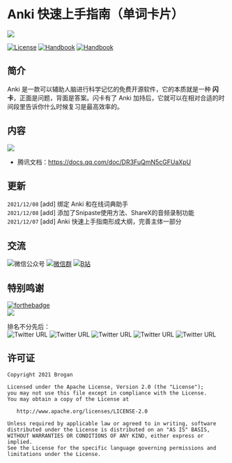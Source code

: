 # Anki 快速上手指南（单词卡片）

![](https://gitee.com/Brogan/image-bed/raw/master/img/top.png)

[![License][licenseSvg]][license]
[![Handbook][Handbook]][HandbookUrl]
[![Handbook][platform]][platformUrl]

## 简介
Anki 是一款可以辅助人脑进行科学记忆的免费开源软件，它的本质就是一种 **闪卡**，正面是问题，背面是答案。闪卡有了 Anki 加持后，它就可以在相对合适的时间段里告诉你什么时候复习是最高效率的。


## 内容
![](https://gitee.com/Brogan/image-bed/raw/master/img/20211209135110.png)


- 腾讯文档：https://docs.qq.com/doc/DR3FuQmN5cGFUaXpU


## 更新

`2021/12/08` [add] 绑定 Anki 和在线词典助手  
`2021/12/08` [add] 添加了Snipaste使用方法、ShareX的音频录制功能  
`2021/12/07` [add] Anki 快速上手指南形成大纲，完善主体一部分  

## 交流

![微信公众号][wechat]
[![微信群][Wxq]][WxqUrl]
[![B站][Bibili]][BibiliUrl]  

## 特别鸣谢
[![forthebadge](https://forthebadge.com/images/badges/powered-by-coffee.svg)][coffeeUrl]  
[![][Coffee]][coffeeUrl]  

排名不分先后：   
![Twitter URL](https://img.shields.io/twitter/url?label=%E5%B1%B1%E7%8C%AB&logo=Wechat&style=social&url=https%3A%2F%2Fgithub.com%2FBroganGrow%2FAnkiHandBook)
![Twitter URL](https://img.shields.io/twitter/url?label=Freya&logo=Wechat&style=social&url=https%3A%2F%2Fgithub.com%2FBroganGrow%2FAnkiHandBook)
![Twitter URL](https://img.shields.io/twitter/url?label=-1&logo=Wechat&style=social&url=https%3A%2F%2Fgithub.com%2FBroganGrow%2FAnkiHandBook)
![Twitter URL](https://img.shields.io/twitter/url?label=%E6%9C%9F%E7%9B%BC&logo=Wechat&style=social&url=https%3A%2F%2Fgithub.com%2FBroganGrow%2FAnkiHandBook)
![Twitter URL](https://img.shields.io/twitter/url?label=Sabrina&logo=Wechat&style=social&url=https%3A%2F%2Fgithub.com%2FBroganGrow%2FAnkiHandBook)


## 许可证

```
Copyright 2021 Brogan

Licensed under the Apache License, Version 2.0 (the "License");
you may not use this file except in compliance with the License.
You may obtain a copy of the License at

   http://www.apache.org/licenses/LICENSE-2.0

Unless required by applicable law or agreed to in writing, software
distributed under the License is distributed on an "AS IS" BASIS,
WITHOUT WARRANTIES OR CONDITIONS OF ANY KIND, either express or implied.
See the License for the specific language governing permissions and
limitations under the License.
```



<!-- ***********************变量引用*************************************** -->

<!-- 许可证 -->

[licenseSvg]: https://img.shields.io/badge/License-Apache--2.0-brightgreen.svg
[license]: https://github.com/BroganGrow/AnkiHandBook/blob/main/LICENSE

<!-- 手册 -->
[Handbook]: https://img.shields.io/redmine/plugin/stars/redmine_xlsx_format_issue_exporter?color=%23008eff&label=Star&logoColor=%23008eff
[HandbookUrl]: https://github.com/BroganGrow/AnkiHandBook

<!-- 微信公众号 -->
[wechat]: https://img.shields.io/twitter/url?label=%E5%85%AC%E4%BC%97%E5%8F%B7%EF%BC%9A%E9%BB%84%E7%A2%A7%E5%86%A0Brogan&logo=wechat&style=social&url=https%3A%2F%2Fmp.weixin.qq.com%2Fcgi-bin%2Fappmsg%3Fbegin%3D0%26count%3D10%26type%3D10%26action%3Dlist_card%26token%3D684061466%26lang%3Dzh_CN
[wechatUrl]: https://github.com/BroganGrow/AnkiHandBook

<!-- B站 -->
[Bibili]: https://img.shields.io/twitter/url?label=B%E7%AB%99%EF%BC%9ABrogan&logo=bilibili&style=social&url=https%3A%2F%2Fgithub.com%2FBroganGrow%2FAnkiHandBook
[BibiliUrl]: https://space.bilibili.com/38031619

<!-- 平台-->
[platform]: https://img.shields.io/badge/Platform-Windows|Mac|Linux|Android|IOS-41a7c5.svg
[platformUrl]: https://apps.ankiweb.net/


<!-- QQ群 -->
[qqgroupSvg]: https://img.shields.io/badge/%20Anki%E5%88%B6%E5%8D%A1%E7%BE%A4%20-%40Brogan-brightgreen
[qqgroup]: https://shang.qq.com/wpa/qunwpa?idkey=d906789f84484465e2736f7b524366b4c23afeda38733d5c7b10fc3f6e406e9b

<!-- 微信群 -->
[Wxq]: https://img.shields.io/twitter/url?label=Anki%E4%BA%A4%E6%B5%81%E7%BE%A4&logo=wechat&style=social&url=https%3A%2F%2Fwww.jianshu.com%2Fp%2F191d1e21f7ed
[WxqUrl]: /Contact.md

<!-- 喝奶茶/咖啡 -->
[Coffee]: https://img.shields.io/twitter/url?label=%E8%AF%B7%E4%BD%9C%E8%80%85%E5%96%9D%E5%A5%B6%E8%8C%B6&logo=Buy%20Me%20A%20Coffee&style=social&url=https%3A%2F%2Fgithub.com%2FBroganGrow%2FAnkiHandBook%2Fblob%2Fmaster%2FDonations.md
[coffeeUrl]: /Donations.md


<!-- 赞助人名单 -->

[D1]: https://img.shields.io/badge/%E5%BE%AE%E4%BF%A1-Freya-ff69b4
[D1C]: 200

[D2]: https://img.shields.io/badge/%E5%BE%AE%E4%BF%A1-%E6%9C%9F%E7%9B%BC-ff69b4
[D2C]: 30

[D3]: https://img.shields.io/badge/%E5%BE%AE%E4%BF%A1-1---ff69b4
[D3C]: 20

[D4]: https://img.shields.io/badge/%E5%BE%AE%E4%BF%A1-Sabrina-ff69b4
[D4C]:68










